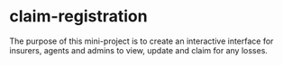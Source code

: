 # claim-registration
The purpose of this mini-project is to create an interactive interface for insurers, agents and admins to view, update and claim for any losses.
